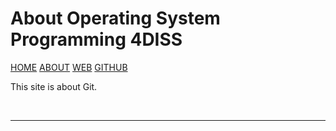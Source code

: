 ---
---
# About Operating System Programming 4DISS

[HOME](index.md)
[ABOUT](README.md)
[WEB](https://git.vlsm.org/)
[GITHUB](https://github.com/UI-FASILKOM-OS/git/)

This site is about Git.

<br>
<hr>
<br>

